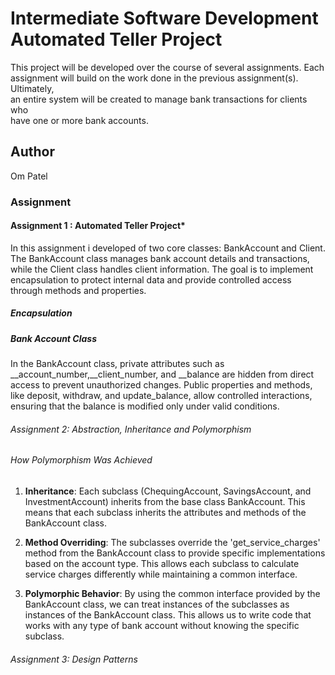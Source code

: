 # Intermediate Software Development Automated Teller Project

This project will be developed over the course of several assignments. Each  
assignment will build on the work done in the previous assignment(s). Ultimately,  
an entire system will be created to manage bank transactions for clients who  
have one or more bank accounts.

## Author

Om Patel

### Assignment

#### Assignment 1 :  Automated Teller Project*

In this assignment i developed of two core classes: BankAccount and Client. The BankAccount class manages bank account details and transactions, while the Client class handles client information. The goal is to implement encapsulation to protect internal data and provide controlled access through methods and properties.

##### Encapsulation

##### Bank Account Class

In the BankAccount class, private attributes such as __account_number,__client_number, and __balance are hidden from direct access to prevent unauthorized changes. Public properties and methods, like deposit, withdraw, and update_balance, allow controlled interactions, ensuring that the balance is modified only under valid conditions.

###### Assignment 2: Abstraction, Inheritance and Polymorphism

###### How Polymorphism Was Achieved

1. **Inheritance**: Each subclass (ChequingAccount, SavingsAccount, and InvestmentAccount) inherits from the base class BankAccount. This means that each subclass inherits the attributes and methods of the BankAccount class.

2. **Method Overriding**: The subclasses override the 'get_service_charges' method from the BankAccount class to provide specific implementations based on the account type. This allows each subclass to calculate service charges differently while maintaining a common interface.

3. **Polymorphic Behavior**: By using the common interface provided by the BankAccount class, we can treat instances of the subclasses as instances of the BankAccount class. This allows us to write code that works with any type of bank account without knowing the specific subclass.

###### Assignment 3: Design Patterns 